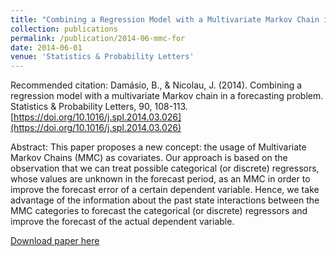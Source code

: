 ```yaml
---
title: "Combining a Regression Model with a Multivariate Markov Chain in a Forecasting Problem"
collection: publications
permalink: /publication/2014-06-mmc-for
date: 2014-06-01
venue: 'Statistics & Probability Letters'
---
```


Recommended citation: Damásio, B., & Nicolau, J. (2014). Combining a regression model with a multivariate Markov chain in a forecasting problem. Statistics & Probability Letters, 90, 108-113.[https://doi.org/10.1016/j.spl.2014.03.026](https://doi.org/10.1016/j.spl.2014.03.026)


Abstract: This paper proposes a new concept: the usage of Multivariate Markov Chains (MMC) as covariates. Our approach is based on the observation that we can treat possible categorical (or discrete) regressors, whose values are unknown in the forecast period, as an MMC in order to improve the forecast error of a certain dependent variable. Hence, we take advantage of the information about the past state interactions between the MMC categories to forecast the categorical (or discrete) regressors and improve the forecast of the actual dependent variable.

[Download paper here](http://damasiob.github.io/files/2014-06-mmc-for.pdf)



